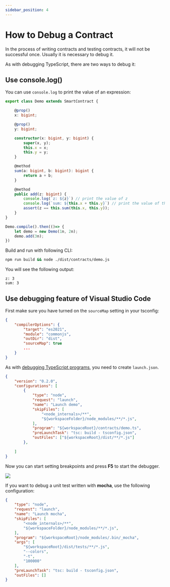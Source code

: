 ```yaml
---
sidebar_position: 4
---
```


# How to Debug a Contract

In the process of writing contracts and testing contracts, it will not be successful once. Usually it is necessary to debug it.

As with debugging TypeScript, there are two ways to debug it:


## Use console.log()

You can use `console.log` to print the value of an expression:


```ts
export class Demo extends SmartContract {

    @prop()
    x: bigint;

    @prop()
    y: bigint;

    constructor(x: bigint, y: bigint) {
        super(x, y);
        this.x = x;
        this.y = y;
    }

    @method
    sum(a: bigint, b: bigint): bigint {
        return a + b;
    }

    @method
    public add(z: bigint) {
        console.log(`z: ${z}`) // print the value of z
        console.log(`sum: ${this.x + this.y}`) // print the value of this.x + this.y
        assert(z == this.sum(this.x, this.y));
    }
}

Demo.compile().then(()=> {
    let demo = new Demo(1n, 2n);
    demo.add(3n);
})
```

Build and run with following CLI:

```bash
npm run build && node ./dist/contracts/demo.js
```

You will see the following output:

```
z: 3
sum: 3
```

## Use debugging feature of Visual Studio Code


First make sure you have turned on the `sourceMap` setting in your tsconfig:

```json
{
    "compilerOptions": {
        "target": "es2021",
        "module": "commonjs",
        "outDir": "dist",
        "sourceMap": true
        ...
    }
}
```

As with [debugging TypeScript programs](https://code.visualstudio.com/docs/typescript/typescript-debugging), you need to create `launch.json`.

```json
{
    "version": "0.2.0",
    "configurations": [
        {
            "type": "node",
            "request": "launch",
            "name": "Launch demo",
            "skipFiles": [
                "<node_internals>/**",
                "${workspaceFolder}/node_modules/**/*.js",
            ],
            "program": "${workspaceRoot}/contracts/demo.ts",
            "preLaunchTask": "tsc: build - tsconfig.json",
            "outFiles": ["${workspaceRoot}/dist/**/*.js"]
        },
        
    ]
}
```

Now you can start setting breakpoints and press **F5** to start the debugger.


![](https://github.com/sCrypt-Inc/image-hosting/blob/master/scryptTS-docs/debugging.gif?raw=true)

If you want to debug a unit test written with **mocha**, use the following configuration:

```json
{
    "type": "node",
    "request": "launch",
    "name": "Launch mocha",
    "skipFiles": [
        "<node_internals>/**",
        "${workspaceFolder}/node_modules/**/*.js",
    ],
    "program": "${workspaceRoot}/node_modules/.bin/_mocha",
    "args": [
        "${workspaceRoot}/dist/tests/**/*.js",
        "--colors",
        "-t",
        "100000"
    ],
    "preLaunchTask": "tsc: build - tsconfig.json",
    "outFiles": []
}
```


